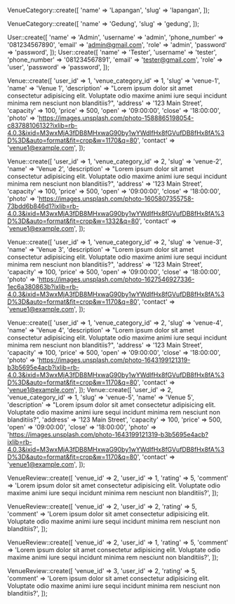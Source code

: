 VenueCategory::create([
'name' => 'Lapangan',
'slug' => 'lapangan',
]);

VenueCategory::create([
'name' => 'Gedung',
'slug' => 'gedung',
]);

User::create([
'name' => 'Admin',
'username' => 'admin',
'phone_number' => '081234567890',
'email' => 'admin@gmail.com',
'role' => 'admin',
'password' => 'password',
]);
User::create([
'name' => 'Tester',
'username' => 'tester',
'phone_number' => '081234567891',
'email' => 'tester@gmail.com',
'role' => 'user',
'password' => 'password',
]);

Venue::create([
'user_id' => 1,
'venue_category_id' => 1,
'slug' => 'venue-1',
'name' => 'Venue 1',
'description' => "Lorem ipsum dolor sit amet consectetur adipisicing elit. Voluptate odio maxime animi iure sequi incidunt minima rem nesciunt non blanditiis?",
'address' => '123 Main Street',
'capacity' => 100,
'price' => 500,
'open' => '09:00:00',
'close' => '18:00:00',
'photo' => 'https://images.unsplash.com/photo-1588865198054-c83788106132?ixlib=rb-4.0.3&ixid=M3wxMjA3fDB8MHxwaG90by1wYWdlfHx8fGVufDB8fHx8fA%3D%3D&auto=format&fit=crop&w=1170&q=80',
'contact' => 'venue1@example.com',
]);

Venue::create([
'user_id' => 1,
'venue_category_id' => 2,
'slug' => 'venue-2',
'name' => 'Venue 2',
'description' => "Lorem ipsum dolor sit amet consectetur adipisicing elit. Voluptate odio maxime animi iure sequi incidunt minima rem nesciunt non blanditiis?",
'address' => '123 Main Street',
'capacity' => 100,
'price' => 500,
'open' => '09:00:00',
'close' => '18:00:00',
'photo' => 'https://images.unsplash.com/photo-1605807355758-73bdd6b846d1?ixlib=rb-4.0.3&ixid=M3wxMjA3fDB8MHxwaG90by1wYWdlfHx8fGVufDB8fHx8fA%3D%3D&auto=format&fit=crop&w=1332&q=80',
'contact' => 'venue1@example.com',
]);

Venue::create([
'user_id' => 1,
'venue_category_id' => 2,
'slug' => 'venue-3',
'name' => 'Venue 3',
'description' => "Lorem ipsum dolor sit amet consectetur adipisicing elit. Voluptate odio maxime animi iure sequi incidunt minima rem nesciunt non blanditiis?",
'address' => '123 Main Street',
'capacity' => 100,
'price' => 500,
'open' => '09:00:00',
'close' => '18:00:00',
'photo' => 'https://images.unsplash.com/photo-1627546927336-1ec6a380863b?ixlib=rb-4.0.3&ixid=M3wxMjA3fDB8MHxwaG90by1wYWdlfHx8fGVufDB8fHx8fA%3D%3D&auto=format&fit=crop&w=1170&q=80',
'contact' => 'venue1@example.com',
]);

Venue::create([
'user_id' => 1,
'venue_category_id' => 2,
'slug' => 'venue-4',
'name' => 'Venue 4',
'description' => "Lorem ipsum dolor sit amet consectetur adipisicing elit. Voluptate odio maxime animi iure sequi incidunt minima rem nesciunt non blanditiis?",
'address' => '123 Main Street',
'capacity' => 100,
'price' => 500,
'open' => '09:00:00',
'close' => '18:00:00',
'photo' => 'https://images.unsplash.com/photo-1643199121319-b3b5695e4acb?ixlib=rb-4.0.3&ixid=M3wxMjA3fDB8MHxwaG90by1wYWdlfHx8fGVufDB8fHx8fA%3D%3D&auto=format&fit=crop&w=1170&q=80',
'contact' => 'venue1@example.com',
]);
Venue::create([
'user_id' => 2,
'venue_category_id' => 1,
'slug' => 'venue-5',
'name' => 'Venue 5',
'description' => "Lorem ipsum dolor sit amet consectetur adipisicing elit. Voluptate odio maxime animi iure sequi incidunt minima rem nesciunt non blanditiis?",
'address' => '123 Main Street',
'capacity' => 100,
'price' => 500,
'open' => '09:00:00',
'close' => '18:00:00',
'photo' => 'https://images.unsplash.com/photo-1643199121319-b3b5695e4acb?ixlib=rb-4.0.3&ixid=M3wxMjA3fDB8MHxwaG90by1wYWdlfHx8fGVufDB8fHx8fA%3D%3D&auto=format&fit=crop&w=1170&q=80',
'contact' => 'venue1@example.com',
]);

VenueReview::create([
'venue_id' => 2,
'user_id' => 1,
'rating' => 5,
'comment' => 'Lorem ipsum dolor sit amet consectetur adipisicing elit. Voluptate odio maxime animi iure sequi incidunt minima rem nesciunt non blanditiis?',
]);

VenueReview::create([
'venue_id' => 2,
'user_id' => 2,
'rating' => 5,
'comment' => 'Lorem ipsum dolor sit amet consectetur adipisicing elit. Voluptate odio maxime animi iure sequi incidunt minima rem nesciunt non blanditiis?',
]);

VenueReview::create([
'venue_id' => 2,
'user_id' => 1,
'rating' => 5,
'comment' => 'Lorem ipsum dolor sit amet consectetur adipisicing elit. Voluptate odio maxime animi iure sequi incidunt minima rem nesciunt non blanditiis?',
]);

VenueReview::create([
'venue_id' => 3,
'user_id' => 2,
'rating' => 5,
'comment' => 'Lorem ipsum dolor sit amet consectetur adipisicing elit. Voluptate odio maxime animi iure sequi incidunt minima rem nesciunt non blanditiis?',
]);
